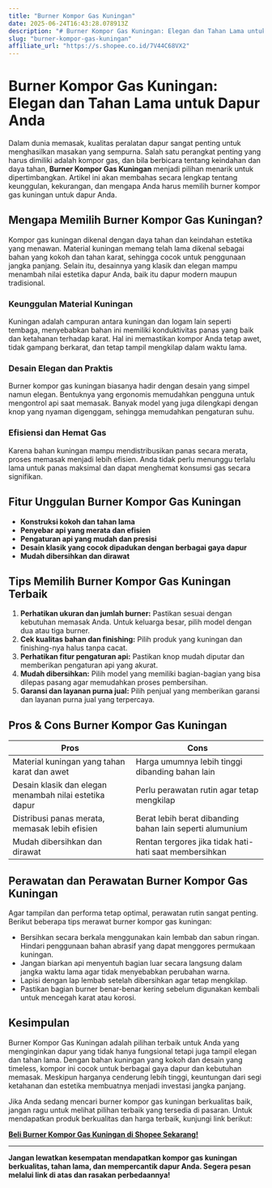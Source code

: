 ```yaml
---
title: "Burner Kompor Gas Kuningan"
date: 2025-06-24T16:43:28.078913Z
description: "# Burner Kompor Gas Kuningan: Elegan dan Tahan Lama untuk Dapur Anda..."
slug: "burner-kompor-gas-kuningan"
affiliate_url: "https://s.shopee.co.id/7V44C68VX2"
---
```

# Burner Kompor Gas Kuningan: Elegan dan Tahan Lama untuk Dapur Anda

Dalam dunia memasak, kualitas peralatan dapur sangat penting untuk menghasilkan masakan yang sempurna. Salah satu perangkat penting yang harus dimiliki adalah kompor gas, dan bila berbicara tentang keindahan dan daya tahan, **Burner Kompor Gas Kuningan** menjadi pilihan menarik untuk dipertimbangkan. Artikel ini akan membahas secara lengkap tentang keunggulan, kekurangan, dan mengapa Anda harus memilih burner kompor gas kuningan untuk dapur Anda.

## Mengapa Memilih Burner Kompor Gas Kuningan?

Kompor gas kuningan dikenal dengan daya tahan dan keindahan estetika yang menawan. Material kuningan memang telah lama dikenal sebagai bahan yang kokoh dan tahan karat, sehingga cocok untuk penggunaan jangka panjang. Selain itu, desainnya yang klasik dan elegan mampu menambah nilai estetika dapur Anda, baik itu dapur modern maupun tradisional.

### Keunggulan Material Kuningan

Kuningan adalah campuran antara kuningan dan logam lain seperti tembaga, menyebabkan bahan ini memiliki konduktivitas panas yang baik dan ketahanan terhadap karat. Hal ini memastikan kompor Anda tetap awet, tidak gampang berkarat, dan tetap tampil mengkilap dalam waktu lama.

### Desain Elegan dan Praktis

Burner kompor gas kuningan biasanya hadir dengan desain yang simpel namun elegan. Bentuknya yang ergonomis memudahkan pengguna untuk mengontrol api saat memasak. Banyak model yang juga dilengkapi dengan knop yang nyaman digenggam, sehingga memudahkan pengaturan suhu.

### Efisiensi dan Hemat Gas

Karena bahan kuningan mampu mendistribusikan panas secara merata, proses memasak menjadi lebih efisien. Anda tidak perlu menunggu terlalu lama untuk panas maksimal dan dapat menghemat konsumsi gas secara signifikan.

## Fitur Unggulan Burner Kompor Gas Kuningan

- **Konstruksi kokoh dan tahan lama**  
- **Penyebar api yang merata dan efisien**  
- **Pengaturan api yang mudah dan presisi**  
- **Desain klasik yang cocok dipadukan dengan berbagai gaya dapur**  
- **Mudah dibersihkan dan dirawat**

## Tips Memilih Burner Kompor Gas Kuningan Terbaik

1. **Perhatikan ukuran dan jumlah burner:** Pastikan sesuai dengan kebutuhan memasak Anda. Untuk keluarga besar, pilih model dengan dua atau tiga burner.
2. **Cek kualitas bahan dan finishing:** Pilih produk yang kuningan dan finishing-nya halus tanpa cacat.
3. **Perhatikan fitur pengaturan api:** Pastikan knop mudah diputar dan memberikan pengaturan api yang akurat.
4. **Mudah dibersihkan:** Pilih model yang memiliki bagian-bagian yang bisa dilepas pasang agar memudahkan proses pembersihan.
5. **Garansi dan layanan purna jual:** Pilih penjual yang memberikan garansi dan layanan purna jual yang terpercaya.

## Pros & Cons Burner Kompor Gas Kuningan

| **Pros** | **Cons** |
|------------|------------|
| Material kuningan yang tahan karat dan awet | Harga umumnya lebih tinggi dibanding bahan lain |
| Desain klasik dan elegan menambah nilai estetika dapur | Perlu perawatan rutin agar tetap mengkilap |
| Distribusi panas merata, memasak lebih efisien | Berat lebih berat dibanding bahan lain seperti alumunium |
| Mudah dibersihkan dan dirawat | Rentan tergores jika tidak hati-hati saat membersihkan |

## Perawatan dan Perawatan Burner Kompor Gas Kuningan

Agar tampilan dan performa tetap optimal, perawatan rutin sangat penting. Berikut beberapa tips merawat burner kompor gas kuningan:

- Bersihkan secara berkala menggunakan kain lembab dan sabun ringan. Hindari penggunaan bahan abrasif yang dapat menggores permukaan kuningan.
- Jangan biarkan api menyentuh bagian luar secara langsung dalam jangka waktu lama agar tidak menyebabkan perubahan warna.
- Lapisi dengan lap lembab setelah dibersihkan agar tetap mengkilap.
- Pastikan bagian burner benar-benar kering sebelum digunakan kembali untuk mencegah karat atau korosi.

## Kesimpulan

Burner Kompor Gas Kuningan adalah pilihan terbaik untuk Anda yang menginginkan dapur yang tidak hanya fungsional tetapi juga tampil elegan dan tahan lama. Dengan bahan kuningan yang kokoh dan desain yang timeless, kompor ini cocok untuk berbagai gaya dapur dan kebutuhan memasak. Meskipun harganya cenderung lebih tinggi, keuntungan dari segi ketahanan dan estetika membuatnya menjadi investasi jangka panjang.

Jika Anda sedang mencari burner kompor gas kuningan berkualitas baik, jangan ragu untuk melihat pilihan terbaik yang tersedia di pasaran. Untuk mendapatkan produk berkualitas dan harga terbaik, kunjungi link berikut:

[**Beli Burner Kompor Gas Kuningan di Shopee Sekarang!**](https://s.shopee.co.id/7V44C68VX2)

---

**Jangan lewatkan kesempatan mendapatkan kompor gas kuningan berkualitas, tahan lama, dan mempercantik dapur Anda. Segera pesan melalui link di atas dan rasakan perbedaannya!**